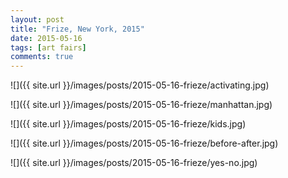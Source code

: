 ```yaml
---
layout: post
title: "Frize, New York, 2015"
date: 2015-05-16
tags: [art fairs]
comments: true
---
```

![]({{ site.url }}/images/posts/2015-05-16-frieze/activating.jpg)

![]({{ site.url }}/images/posts/2015-05-16-frieze/manhattan.jpg)

![]({{ site.url }}/images/posts/2015-05-16-frieze/kids.jpg)

![]({{ site.url }}/images/posts/2015-05-16-frieze/before-after.jpg)

![]({{ site.url }}/images/posts/2015-05-16-frieze/yes-no.jpg)

